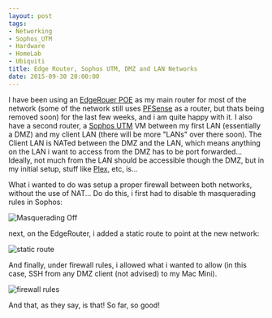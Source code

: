 ```yaml
---
layout: post
tags:
- Networking
- Sophos_UTM
- Hardware
- HomeLab
- Ubiquiti
title: Edge Router, Sophos UTM, DMZ and LAN Networks
date: 2015-09-30 20:00:00
---
```


I have been using an [EdgeRouer POE][2] as my main router for most of the network (some of the network still uses [PFSense][1] as a router, but thats being removed soon) for the last few weeks, and i am quite happy with it. I also have a second router, a [Sophos UTM][3] VM between my first LAN (essentially a DMZ) and my client LAN (there will be more "LANs" over there soon). The Client LAN is NATed between the DMZ and the LAN, which means anything on the LAN i want to access from the DMZ has to be port forwarded... Ideally, not much from the LAN should be accessible though the DMZ, but in my initial setup, stuff like [Plex][4], etc, is...

What i wanted to do was setup a proper firewall between both networks, without the use of NAT... Do do this, i first had to disable th masquerading rules in Sophos:

![Masquerading Off](https://www.tiernanotoole.ie/post_images/2015/09/30/20150930-masquerading-off.png)

next, on the EdgeRouter, i added a static route to point at the new network:

![static route](https://www.tiernanotoole.ie/post_images/2015/09/30/20150930-static-route.png)

And finally, under firewall rules, i allowed what i wanted to allow (in this case, SSH from any DMZ client (not advised) to my Mac Mini).

![firewall rules](https://www.tiernanotoole.ie/post_images/2015/09/30/20150930-firewall-rules.png)

And that, as they say, is that! So far, so good!

[1]: http://www.pfsense.org
[2]: https://www.ubnt.com/edgemax/edgerouter-poe/
[3]: https://www.sophos.com/en-us/products/unified-threat-management.aspx
[4]: http://www.plex.tv
